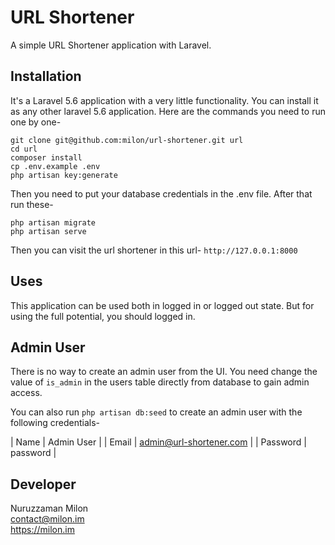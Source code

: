 # URL Shortener

A simple URL Shortener application with Laravel.

## Installation

It's a Laravel 5.6 application with a very little functionality. You can install it as any other laravel 5.6 application. Here are the commands you need to run one by one-

```
git clone git@github.com:milon/url-shortener.git url
cd url
composer install
cp .env.example .env
php artisan key:generate
```

Then you need to put your database credentials in the .env file. After that run these-

```
php artisan migrate
php artisan serve
```

Then you can visit the url shortener in this url- `http://127.0.0.1:8000`

## Uses

This application can be used both in logged in or logged out state. But for using the full potential, you should logged in.

## Admin User

There is no way to create an admin user from the UI. You need change the value of `is_admin` in the users table directly from database to gain admin access.

You can also run `php artisan db:seed` to create an admin user with the following credentials-

| Name | Admin User |
| Email | admin@url-shortener.com |
| Password | password |

## Developer

Nuruzzaman Milon<br>
contact@milon.im<br>
<https://milon.im>

